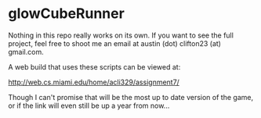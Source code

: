 # glowCubeRunner

Nothing in this repo really works on its own. If you want to see the full project, feel free to shoot me an email at austin (dot) clifton23 (at) gmail.com.

A web build that uses these scripts can be viewed at:

http://web.cs.miami.edu/home/acli329/assignment7/ 

Though I can't promise that will be the most up to date version of the game, or if the link will even still be up a year from now...
